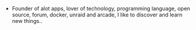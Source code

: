 - Founder of alot apps, lover of technology, programming language, open source, forum, docker, unraid and arcade, I like to discover and learn new things..
  <br>






































































































































































































































































